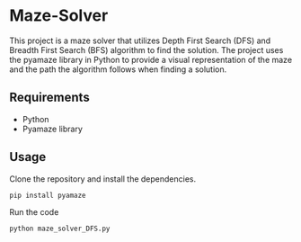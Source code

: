 # Maze-Solver

This project is a maze solver that utilizes Depth First Search (DFS) and Breadth First Search (BFS) algorithm to find the solution. The project uses the pyamaze library in Python to provide a visual representation of the maze and the path the algorithm follows when finding a solution.

## Requirements

- Python 
- Pyamaze library

## Usage

Clone the repository and install the dependencies.

```
pip install pyamaze
```
Run the code

```
python maze_solver_DFS.py
```
